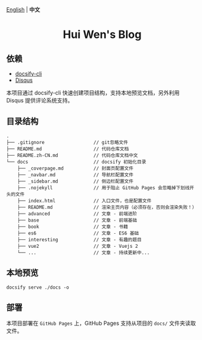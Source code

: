 [English](./README.md) | **中文**

<h1 align="center">Hui Wen's Blog</h1>

## 依赖

* [docsify-cli](https://www.npmjs.com/package/docsify-cli)
* [Disqus](https://disqus.com/)
  
本项目通过 docsify-cli 快速创建项目结构，支持本地预览文档，另外利用 Disqus 提供评论系统支持。

## 目录结构

```
.
├── .gitignore                  // git忽略文件
├── README.md                   // 代码仓库文档
├── README.zh-CN.md             // 代码仓库文档中文
└── docs                        // docsify 初始化目录
    ├── _coverpage.md           // 封面页配置文件
    ├── _navbar.md              // 导航栏配置文件
    ├── _sidebar.md             // 侧边栏配置文件
    ├── .nojekyll               // 用于阻止 GitHub Pages 会忽略掉下划线开头的文件
    ├── index.html              // 入口文件，也是配置文件
    ├── README.md               // 渲染主页内容（必须存在，否则会渲染失败！）
    ├── advanced                // 文章 - 前端进阶
    ├── base                    // 文章 - 前端基础
    ├── book                    // 文章 - 书籍
    ├── es6                     // 文章 - ES6 基础
    ├── interesting             // 文章 - 有趣的题目
    ├── vue2                    // 文章 - Vuejs 2
    └── ...                     // 文章 - 持续更新中...

```

## 本地预览

```
docsify serve ./docs -o
```

## 部署

本项目部署在 `GitHub Pages` 上，GitHub Pages 支持从项目的 `docs/` 文件夹读取文件。
